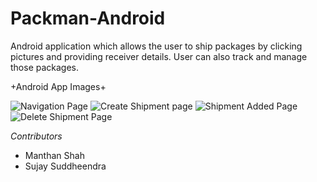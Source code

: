 # Packman-Android
Android application which allows the user to ship packages by clicking pictures and providing receiver details. User can also track and manage those packages.

+Android App Images+

![Navigation Page](https://cloud.githubusercontent.com/assets/8069263/22679949/26b00ed4-eccb-11e6-8ac8-09d8fb560ed8.png)
![Create Shipment page](https://cloud.githubusercontent.com/assets/8069263/22679946/26aa7000-eccb-11e6-9db4-4e1ed7d989a2.png)
![Shipment Added Page](https://cloud.githubusercontent.com/assets/8069263/22679945/26943362-eccb-11e6-91c3-3b78f2ed440c.png)
![Delete Shipment Page](https://cloud.githubusercontent.com/assets/8069263/22679948/26ad8934-eccb-11e6-8293-e0efce84b618.png)


_Contributors_
- Manthan Shah
- Sujay Suddheendra
